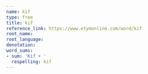```yaml
---
name: kif
type: free
title: kif
reference_link: https://www.etymonline.com/word/kif
root_name: 
root_language: 
denotation: 
word_sums:
- sum: 'Kif + '
  respelling: kif
---
```

